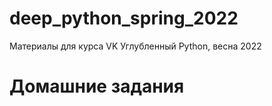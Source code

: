 # deep_python_spring_2022
Материалы для курса VK Углубленный Python, весна 2022


# Домашние задания
